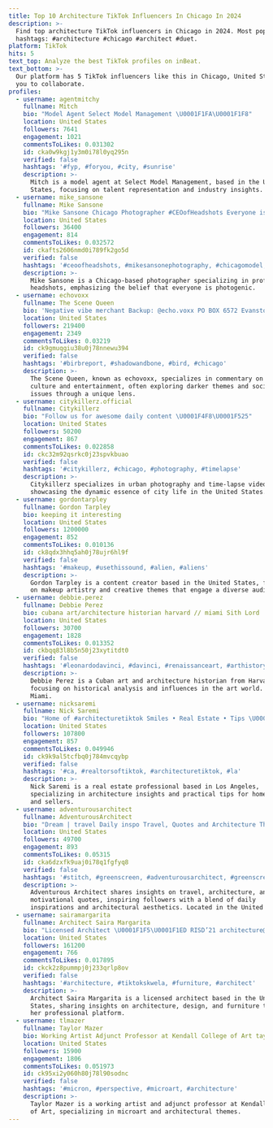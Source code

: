```yaml
---
title: Top 10 Architecture TikTok Influencers In Chicago In 2024
description: >-
  Find top architecture TikTok influencers in Chicago in 2024. Most popular
  hashtags: #architecture #chicago #architect #duet.
platform: TikTok
hits: 5
text_top: Analyze the best TikTok profiles on inBeat.
text_bottom: >-
  Our platform has 5 TikTok influencers like this in Chicago, United States for
  you to collaborate.
profiles:
  - username: agentmitchy
    fullname: Mitch
    bio: "Model Agent Select Model Management \U0001F1FA\U0001F1F8"
    location: United States
    followers: 7641
    engagement: 1021
    commentsToLikes: 0.031302
    id: cka0w9kgj1y3m0i78l0yq295n
    verified: false
    hashtags: '#fyp, #foryou, #city, #sunrise'
    description: >-
      Mitch is a model agent at Select Model Management, based in the United
      States, focusing on talent representation and industry insights.
  - username: mike_sansone
    fullname: Mike Sansone
    bio: "Mike Sansone Chicago Photographer #CEOofHeadshots Everyone is photogenic. \U0001F4F8"
    location: United States
    followers: 36400
    engagement: 814
    commentsToLikes: 0.032572
    id: ckafts2606nmd0i789fk2go5d
    verified: false
    hashtags: '#ceoofheadshots, #mikesansonephotography, #chicagomodel, #lawyer'
    description: >-
      Mike Sansone is a Chicago-based photographer specializing in professional
      headshots, emphasizing the belief that everyone is photogenic.
  - username: echovoxx
    fullname: The Scene Queen
    bio: 'Negative vibe merchant Backup: @echo.voxx PO BOX 6572 Evanston, IL 60204'
    location: United States
    followers: 219400
    engagement: 2349
    commentsToLikes: 0.03219
    id: ck9gmuqgiu38u0j78nnewu394
    verified: false
    hashtags: '#birbreport, #shadowandbone, #bird, #chicago'
    description: >-
      The Scene Queen, known as echovoxx, specializes in commentary on pop
      culture and entertainment, often exploring darker themes and societal
      issues through a unique lens.
  - username: citykillerz.official
    fullname: Citykillerz
    bio: "Follow us for awesome daily content \U0001F4F8\U0001F525"
    location: United States
    followers: 50200
    engagement: 867
    commentsToLikes: 0.022858
    id: ckc32m92qsrkc0j23spvkbuao
    verified: false
    hashtags: '#citykillerz, #chicago, #photography, #timelapse'
    description: >-
      Citykillerz specializes in urban photography and time-lapse videos,
      showcasing the dynamic essence of city life in the United States.
  - username: gordontarpley
    fullname: Gordon Tarpley
    bio: keeping it interesting
    location: United States
    followers: 1200000
    engagement: 852
    commentsToLikes: 0.010136
    id: ck8qdx3hhq5ah0j78ujr6hl9f
    verified: false
    hashtags: '#makeup, #usethissound, #alien, #aliens'
    description: >-
      Gordon Tarpley is a content creator based in the United States, focusing
      on makeup artistry and creative themes that engage a diverse audience.
  - username: debbie.perez
    fullname: Debbie Perez
    bio: cubana art/architecture historian harvard // miami Sith Lord
    location: United States
    followers: 30700
    engagement: 1828
    commentsToLikes: 0.013352
    id: ckbqq83l8b5n50j23xytitdt0
    verified: false
    hashtags: '#leonardodavinci, #davinci, #renaissanceart, #arthistory'
    description: >-
      Debbie Perez is a Cuban art and architecture historian from Harvard,
      focusing on historical analysis and influences in the art world. Based in
      Miami.
  - username: nicksaremi
    fullname: Nick Saremi
    bio: "Home of #architecturetiktok Smiles • Real Estate • Tips \U0001F4CDLos Angeles"
    location: United States
    followers: 107800
    engagement: 857
    commentsToLikes: 0.049946
    id: ck9k9al5tcfbq0j784mvcqybp
    verified: false
    hashtags: '#ca, #realtorsoftiktok, #architecturetiktok, #la'
    description: >-
      Nick Saremi is a real estate professional based in Los Angeles,
      specializing in architecture insights and practical tips for home buyers
      and sellers.
  - username: adventurousarchitect
    fullname: AdventurousArchitect
    bio: "Dream | travel Daily inspo Travel, Quotes and Architecture Thanks for 49k \U0001F60D"
    location: United States
    followers: 49700
    engagement: 893
    commentsToLikes: 0.05315
    id: cka6dzxfk9uaj0i78q1fgfyq8
    verified: false
    hashtags: '#stitch, #greenscreen, #adventurousarchitect, #greenscreenvideo'
    description: >-
      Adventurous Architect shares insights on travel, architecture, and
      motivational quotes, inspiring followers with a blend of daily
      inspirations and architectural aesthetics. Located in the United States.
  - username: sairamargarita
    fullname: Architect Saira Margarita
    bio: "Licensed Architect \U0001F1F5\U0001F1ED RISD’21 architecture@sairamargarita.com \U0001F447FREE EBOOK!\U0001F447"
    location: United States
    followers: 161200
    engagement: 766
    commentsToLikes: 0.017895
    id: ckck2z8pummpj0j233qrlp8ov
    verified: false
    hashtags: '#architecture, #tiktokskwela, #furniture, #architect'
    description: >-
      Architect Saira Margarita is a licensed architect based in the United
      States, sharing insights on architecture, design, and furniture through
      her professional platform.
  - username: tlmazer
    fullname: Taylor Mazer
    bio: Working Artist Adjunct Professor at Kendall College of Art taylordraws.com
    location: United States
    followers: 15900
    engagement: 1806
    commentsToLikes: 0.051973
    id: ck95xi2y060h80j78l90sodnc
    verified: false
    hashtags: '#micron, #perspective, #microart, #architecture'
    description: >-
      Taylor Mazer is a working artist and adjunct professor at Kendall College
      of Art, specializing in microart and architectural themes.
---
```


